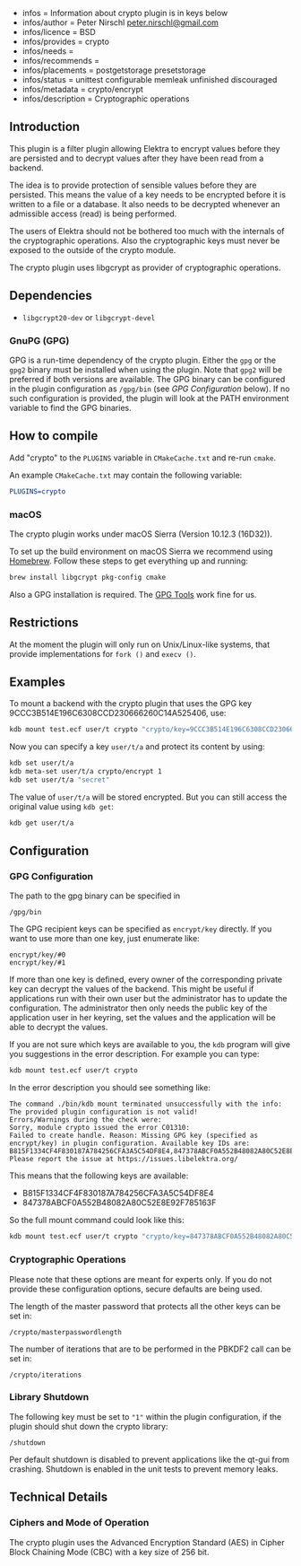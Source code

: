 - infos = Information about crypto plugin is in keys below
- infos/author = Peter Nirschl <peter.nirschl@gmail.com>
- infos/licence = BSD
- infos/provides = crypto
- infos/needs =
- infos/recommends =
- infos/placements = postgetstorage presetstorage
- infos/status = unittest configurable memleak unfinished discouraged
- infos/metadata = crypto/encrypt
- infos/description = Cryptographic operations

## Introduction

This plugin is a filter plugin allowing Elektra to encrypt values before they are
persisted and to decrypt values after they have been read from a backend.

The idea is to provide protection of sensible values before they are persisted.
This means the value of a key needs to be encrypted before it is written to a file or a database.
It also needs to be decrypted whenever an admissible access (read) is being performed.

The users of Elektra should not be bothered too much with the internals of the cryptographic operations.
Also the cryptographic keys must never be exposed to the outside of the crypto module.

The crypto plugin uses libgcrypt as provider of cryptographic operations.

## Dependencies

- `libgcrypt20-dev` or `libgcrypt-devel`

### GnuPG (GPG)

GPG is a run-time dependency of the crypto plugin.
Either the `gpg` or the `gpg2` binary must be installed when using the plugin.
Note that `gpg2` will be preferred if both versions are available.
The GPG binary can be configured in the plugin configuration as `/gpg/bin` (see _GPG Configuration_ below).
If no such configuration is provided, the plugin will look at the PATH environment variable to find the GPG binaries.

## How to compile

Add "crypto" to the `PLUGINS` variable in `CMakeCache.txt` and re-run `cmake`.

An example `CMakeCache.txt` may contain the following variable:

```cmake
PLUGINS=crypto
```

### macOS

The crypto plugin works under macOS Sierra (Version 10.12.3 (16D32)).

To set up the build environment on macOS Sierra we recommend using [Homebrew](http://brew.sh/).
Follow these steps to get everything up and running:

```sh
brew install libgcrypt pkg-config cmake
```

Also a GPG installation is required. The [GPG Tools](https://gpgtools.org) work fine for us.

## Restrictions

At the moment the plugin will only run on Unix/Linux-like systems, that provide implementations for `fork ()` and `execv ()`.

## Examples

To mount a backend with the crypto plugin that uses the GPG key 9CCC3B514E196C6308CCD230666260C14A525406, use:

```sh
kdb mount test.ecf user/t crypto "crypto/key=9CCC3B514E196C6308CCD230666260C14A525406"
```

Now you can specify a key `user/t/a` and protect its content by using:

```sh
kdb set user/t/a
kdb meta-set user/t/a crypto/encrypt 1
kdb set user/t/a "secret"
```

The value of `user/t/a` will be stored encrypted.
But you can still access the original value using `kdb get`:

```sh
kdb get user/t/a
```

## Configuration

### GPG Configuration

The path to the gpg binary can be specified in

```
/gpg/bin
```

The GPG recipient keys can be specified as `encrypt/key` directly.
If you want to use more than one key, just enumerate like:

```
encrypt/key/#0
encrypt/key/#1
```

If more than one key is defined, every owner of the corresponding private key can decrypt the values of the backend.
This might be useful if applications run with their own user but the administrator has to update the configuration.
The administrator then only needs the public key of the application user in her keyring, set the values and the application will be able to decrypt the values.

If you are not sure which keys are available to you, the `kdb` program will give you suggestions in the error description.
For example you can type:

```sh
kdb mount test.ecf user/t crypto
```

In the error description you should see something like:

```
The command ./bin/kdb mount terminated unsuccessfully with the info:
The provided plugin configuration is not valid!
Errors/Warnings during the check were:
Sorry, module crypto issued the error C01310:
Failed to create handle. Reason: Missing GPG key (specified as encrypt/key) in plugin configuration. Available key IDs are: B815F1334CF4F830187A784256CFA3A5C54DF8E4,847378ABCF0A552B48082A80C52E8E92F785163F
Please report the issue at https://issues.libelektra.org/
```

This means that the following keys are available:

- B815F1334CF4F830187A784256CFA3A5C54DF8E4
- 847378ABCF0A552B48082A80C52E8E92F785163F

So the full mount command could look like this:

```sh
kdb mount test.ecf user/t crypto "crypto/key=847378ABCF0A552B48082A80C52E8E92F785163F"
```

### Cryptographic Operations

Please note that these options are meant for experts only.
If you do not provide these configuration options, secure defaults are being used.

The length of the master password that protects all the other keys can be set in:

```
/crypto/masterpasswordlength
```

The number of iterations that are to be performed in the PBKDF2 call can be set in:

```
/crypto/iterations
```

### Library Shutdown

The following key must be set to `"1"` within the plugin configuration,
if the plugin should shut down the crypto library:

```
/shutdown
```

Per default shutdown is disabled to prevent applications like the qt-gui from crashing.
Shutdown is enabled in the unit tests to prevent memory leaks.

## Technical Details

### Ciphers and Mode of Operation

The crypto plugin uses the Advanced Encryption Standard (AES) in Cipher Block Chaining Mode (CBC) with a key size of 256 bit.
